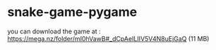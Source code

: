 # snake-game-pygame
you can download the game at :
https://mega.nz/folder/mI0hVawB#_dCpAeILIIV5V4N8uEjGaQ
(11 MB)
